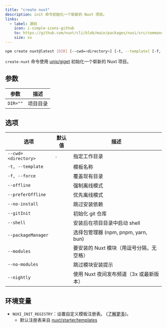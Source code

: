 ```yaml
---
title: "create nuxt"
description: init 命令初始化一个崭新的 Nuxt 项目。
links:
  - label: 源码
    icon: i-simple-icons-github
    to: https://github.com/nuxt/cli/blob/main/packages/nuxi/src/commands/init.ts
    size: xs
---
```


<!--init-cmd-->
```bash [Terminal]
npm create nuxt@latest [DIR] [--cwd=<directory>] [-t, --template] [-f, --force] [--offline] [--preferOffline] [--no-install] [--gitInit] [--shell] [--packageManager] [--nightly]
```
<!--/init-cmd-->

`create-nuxt` 命令使用 [unjs/giget](https://github.com/unjs/giget) 初始化一个崭新的 Nuxt 项目。

## 参数

<!--init-args-->
参数 | 描述
--- | ---
`DIR=""` | 项目目录
<!--/init-args-->

## 选项

<!--init-opts-->
选项 | 默认值 | 描述
--- | --- | ---
`--cwd=<directory>` | `.` | 指定工作目录
`-t, --template` |  | 模板名称
`-f, --force` |  | 覆盖现有目录
`--offline` |  | 强制离线模式
`--preferOffline` |  | 优先离线模式
`--no-install` |  | 跳过安装依赖
`--gitInit` |  | 初始化 git 仓库
`--shell` |  | 安装后在项目目录中启动 shell
`--packageManager` |  | 选择包管理器 (npm, pnpm, yarn, bun)
`--modules` |  | 要安装的 Nuxt 模块（用逗号分隔，无空格）
`--no-modules` |  | 跳过模块安装提示
`--nightly` |  | 使用 Nuxt 夜间发布频道（3x 或最新版本）
<!--/init-opts-->

## 环境变量

- `NUXI_INIT_REGISTRY`：设置自定义模板注册表。 ([了解更多](https://github.com/unjs/giget#custom-registry))。
  - 默认注册表来自 [nuxt/starter/templates](https://github.com/nuxt/starter/tree/templates/templates)
